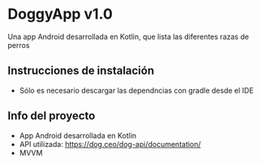 # DoggyApp v1.0
Una app Android desarrollada en Kotlin, que lista las diferentes razas de perros

## Instrucciones de instalación
- Sólo es necesario descargar las dependncias con gradle desde el IDE

## Info del proyecto
- App Android desarrollada en Kotlin
- API utilizada: https://dog.ceo/dog-api/documentation/
- MVVM
